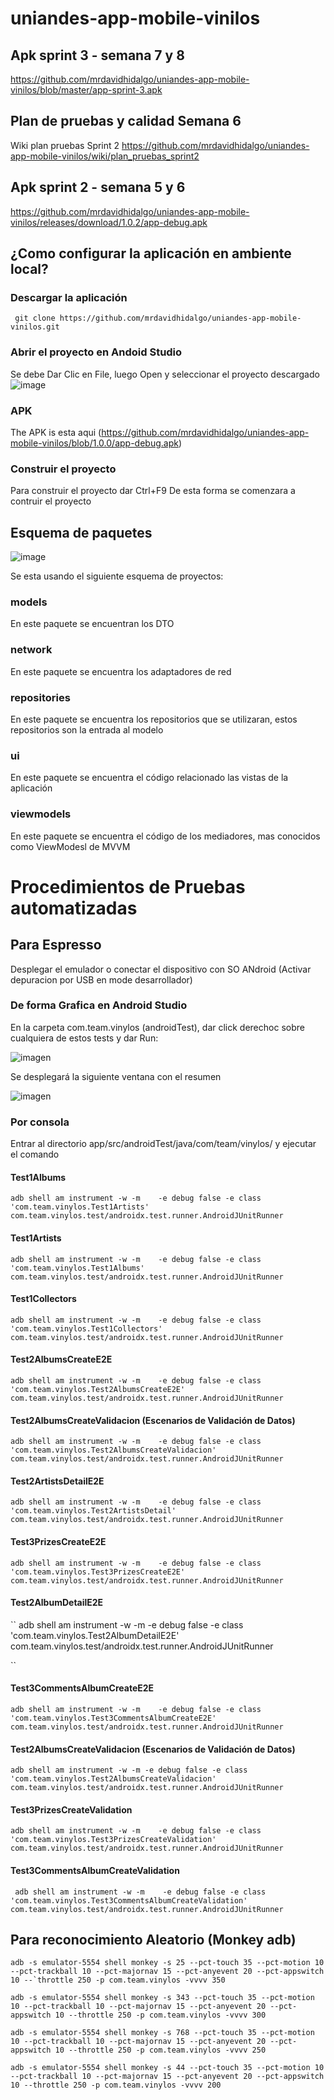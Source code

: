 # uniandes-app-mobile-vinilos

## Apk sprint 3 - semana 7 y 8
https://github.com/mrdavidhidalgo/uniandes-app-mobile-vinilos/blob/master/app-sprint-3.apk

## Plan de pruebas y calidad Semana 6
Wiki plan pruebas Sprint 2 https://github.com/mrdavidhidalgo/uniandes-app-mobile-vinilos/wiki/plan_pruebas_sprint2

## Apk sprint 2 - semana 5 y 6
https://github.com/mrdavidhidalgo/uniandes-app-mobile-vinilos/releases/download/1.0.2/app-debug.apk

## ¿Como configurar la aplicación en ambiente local?

### Descargar la aplicación
`` 
git clone https://github.com/mrdavidhidalgo/uniandes-app-mobile-vinilos.git
`` 

### Abrir el proyecto en Andoid Studio

Se debe Dar Clic en File, luego Open y seleccionar el proyecto descargado
![image](https://user-images.githubusercontent.com/3289138/200223069-8af42413-96cc-4c44-820a-2eec1f88eedb.png)

### APK
The APK is esta aqui 
(https://github.com/mrdavidhidalgo/uniandes-app-mobile-vinilos/blob/1.0.0/app-debug.apk)

### Construir el proyecto
Para construir el proyecto dar Ctrl+F9
De esta forma se comenzara a contruir el proyecto

## Esquema de paquetes
![image](https://user-images.githubusercontent.com/3289138/200224255-2df61039-20fd-4714-a4ed-1e8adbf7c8d7.png)

Se esta usando el siguiente esquema de proyectos:

### models
  En este paquete se encuentran los DTO
### network
  En este paquete se encuentra los adaptadores de red
### repositories
  En este paquete se encuentra los repositorios que se utilizaran, estos repositorios son la entrada al modelo
### ui
  En este paquete se encuentra el código relacionado las vistas de la aplicación
### viewmodels
  En este paquete se encuentra el código de los mediadores, mas conocidos como ViewModesl de  MVVM


# Procedimientos de Pruebas automatizadas

## Para Espresso 
Desplegar el emulador o conectar el dispositivo con SO ANdroid (Activar depuracion por USB en mode desarrollador)


### De forma Grafica en Android Studio
En la carpeta com.team.vinylos (androidTest), dar click derechoc sobre cualquiera de estos tests y dar Run:


![imagen](https://user-images.githubusercontent.com/98839764/205480414-7c5d31d1-53a9-48b3-93d5-02ac2cab7cd4.png)



Se desplegará la siguiente ventana con el resumen

![imagen](https://user-images.githubusercontent.com/98839764/200232383-864b3cb1-f329-41c6-bf82-0f7671058d24.png)



### Por consola
Entrar al directorio app/src/androidTest/java/com/team/vinylos/
y ejecutar el comando

#### Test1Albums
``
adb shell am instrument -w -m    -e debug false -e class 'com.team.vinylos.Test1Artists' com.team.vinylos.test/androidx.test.runner.AndroidJUnitRunner
``
#### Test1Artists
``
adb shell am instrument -w -m    -e debug false -e class 'com.team.vinylos.Test1Albums' com.team.vinylos.test/androidx.test.runner.AndroidJUnitRunner
``
#### Test1Collectors
``
adb shell am instrument -w -m    -e debug false -e class 'com.team.vinylos.Test1Collectors' com.team.vinylos.test/androidx.test.runner.AndroidJUnitRunner
``
#### Test2AlbumsCreateE2E
``
adb shell am instrument -w -m    -e debug false -e class 'com.team.vinylos.Test2AlbumsCreateE2E' com.team.vinylos.test/androidx.test.runner.AndroidJUnitRunner
``
#### Test2AlbumsCreateValidacion (Escenarios de Validación de Datos)
``
adb shell am instrument -w -m    -e debug false -e class 'com.team.vinylos.Test2AlbumsCreateValidacion' com.team.vinylos.test/androidx.test.runner.AndroidJUnitRunner
``
#### Test2ArtistsDetailE2E
``
adb shell am instrument -w -m    -e debug false -e class 'com.team.vinylos.Test2ArtistsDetail' com.team.vinylos.test/androidx.test.runner.AndroidJUnitRunner
``

#### Test3PrizesCreateE2E
``
adb shell am instrument -w -m    -e debug false -e class 'com.team.vinylos.Test3PrizesCreateE2E' com.team.vinylos.test/androidx.test.runner.AndroidJUnitRunner
``

#### Test2AlbumDetailE2E
``
adb shell am instrument -w -m    -e debug false -e class 'com.team.vinylos.Test2AlbumDetailE2E' com.team.vinylos.test/androidx.test.runner.AndroidJUnitRunner

``
#### Test3CommentsAlbumCreateE2E
``
adb shell am instrument -w -m    -e debug false -e class 'com.team.vinylos.Test3CommentsAlbumCreateE2E' com.team.vinylos.test/androidx.test.runner.AndroidJUnitRunner
`` 

#### Test2AlbumsCreateValidacion (Escenarios de Validación de Datos)
``
adb shell am instrument -w -m -e debug false -e class 'com.team.vinylos.Test2AlbumsCreateValidacion' com.team.vinylos.test/androidx.test.runner.AndroidJUnitRunner
``

#### Test3PrizesCreateValidation
``
adb shell am instrument -w -m    -e debug false -e class 'com.team.vinylos.Test3PrizesCreateValidation' com.team.vinylos.test/androidx.test.runner.AndroidJUnitRunner
``
#### Test3CommentsAlbumCreateValidation
``
adb shell am instrument -w -m    -e debug false -e class 'com.team.vinylos.Test3CommentsAlbumCreateValidation' com.team.vinylos.test/androidx.test.runner.AndroidJUnitRunner`` 


## Para reconocimiento Aleatorio (Monkey adb)

``adb -s emulator-5554 shell monkey -s 25 --pct-touch 35 --pct-motion 10 --pct-trackball 10 --pct-majornav 15 --pct-anyevent 20 --pct-appswitch 10 --`throttle 250 -p com.team.vinylos -vvvv 350``

`` adb -s emulator-5554 shell monkey -s 343 --pct-touch 35 --pct-motion 10 --pct-trackball 10 --pct-majornav 15 --pct-anyevent 20 --pct-appswitch 10 --throttle 250 -p com.team.vinylos -vvvv 300 ``

``adb -s emulator-5554 shell monkey -s 768 --pct-touch 35 --pct-motion 10 --pct-trackball 10 --pct-majornav 15 --pct-anyevent 20 --pct-appswitch 10 --throttle 250 -p com.team.vinylos -vvvv 250 ``

``adb -s emulator-5554 shell monkey -s 44 --pct-touch 35 --pct-motion 10 --pct-trackball 10 --pct-majornav 15 --pct-anyevent 20 --pct-appswitch 10 --throttle 250 -p com.team.vinylos -vvvv 200``


